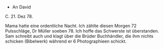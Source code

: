 + An David

 C. 21. Dez 78.

Mama hatte eine ordentliche Nacht. Ich zählte diesen Morgen 72 Pulsschläge, Dr Müller soeben 78. Ich hoffe das Schwerste ist überstanden. 
Sam schreibt auch und klagt über die Brüder Buchhändler, die ihm nichts schicken (Bibelwerk) während er 6 Photographieen schickt.
